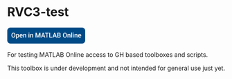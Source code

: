 # RVC3-test
[<img src="badge.png" width="180"/>](https://nightlyplus-matlab.mathworks.com/open/github.html?repo=matlabchan/textbook-repository&file=chapters/chapter2/chap2.mlx)

For testing MATLAB Online access to GH based toolboxes and scripts.

This toolbox is under development and not intended for general use just yet.
